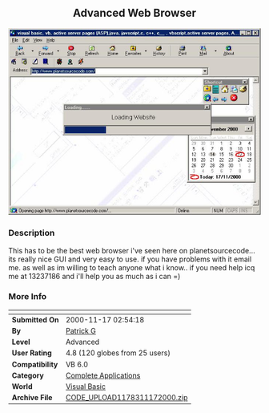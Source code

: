 ﻿<div align="center">

## Advanced Web Browser

<img src="PIC200011171526589757.jpg">
</div>

### Description

This has to be the best web browser i've seen here on planetsourcecode... its really nice GUI and very easy to use. if you have problems with it email me. as well as im willing to teach anyone what i know.. if you need help icq me at 13237186 and i'll help you as much as i can =)
 
### More Info
 


<span>             |<span>
---                |---
**Submitted On**   |2000-11-17 02:54:18
**By**             |[Patrick G](https://github.com/Planet-Source-Code/PSCIndex/blob/master/ByAuthor/patrick-g.md)
**Level**          |Advanced
**User Rating**    |4.8 (120 globes from 25 users)
**Compatibility**  |VB 6\.0
**Category**       |[Complete Applications](https://github.com/Planet-Source-Code/PSCIndex/blob/master/ByCategory/complete-applications__1-27.md)
**World**          |[Visual Basic](https://github.com/Planet-Source-Code/PSCIndex/blob/master/ByWorld/visual-basic.md)
**Archive File**   |[CODE\_UPLOAD1178311172000\.zip](https://github.com/Planet-Source-Code/patrick-g-advanced-web-browser__1-12670/archive/master.zip)








